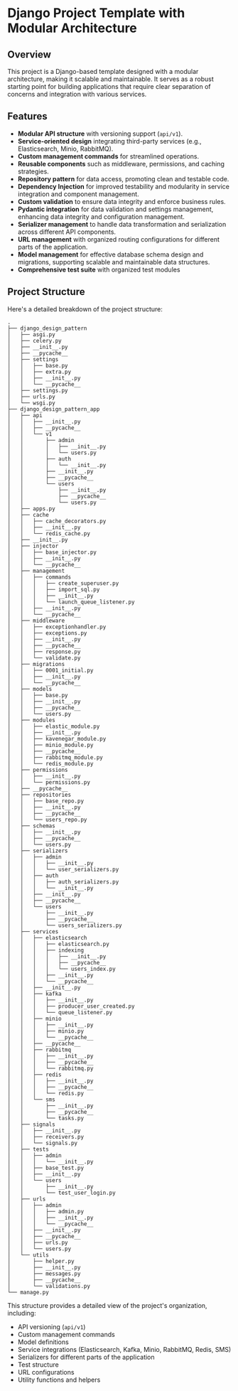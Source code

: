 # Django Project Template with Modular Architecture

## Overview
This project is a Django-based template designed with a modular architecture, making it scalable and maintainable. It serves as a robust starting point for building applications that require clear separation of concerns and integration with various services.

## Features
* **Modular API structure** with versioning support (`api/v1`).
* **Service-oriented design** integrating third-party services (e.g., Elasticsearch, Minio, RabbitMQ).
* **Custom management commands** for streamlined operations.
* **Reusable components** such as middleware, permissions, and caching strategies.
* **Repository pattern** for data access, promoting clean and testable code.
* **Dependency Injection** for improved testability and modularity in service integration and component management.
* **Custom validation** to ensure data integrity and enforce business rules.
* **Pydantic integration** for data validation and settings management, enhancing data integrity and configuration management.
* **Serializer management** to handle data transformation and serialization across different API components.
* **URL management** with organized routing configurations for different parts of the application.
* **Model management** for effective database schema design and migrations, supporting scalable and maintainable data structures.
* **Comprehensive test suite** with organized test modules

## Project Structure
Here's a detailed breakdown of the project structure:

```
.
├── django_design_pattern
│   ├── asgi.py
│   ├── celery.py
│   ├── __init__.py
│   ├── __pycache__
│   ├── settings
│   │   ├── base.py
│   │   ├── extra.py
│   │   ├── __init__.py
│   │   └── __pycache__
│   ├── settings.py
│   ├── urls.py
│   └── wsgi.py
├── django_design_pattern_app
│   ├── api
│   │   ├── __init__.py
│   │   ├── __pycache__
│   │   └── v1
│   │       ├── admin
│   │       │   ├── __init__.py
│   │       │   └── users.py
│   │       ├── auth
│   │       │   └── __init__.py
│   │       ├── __init__.py
│   │       ├── __pycache__
│   │       └── users
│   │           ├── __init__.py
│   │           ├── __pycache__
│   │           └── users.py
│   ├── apps.py
│   ├── cache
│   │   ├── cache_decorators.py
│   │   ├── __init__.py
│   │   └── redis_cache.py
│   ├── __init__.py
│   ├── injector
│   │   ├── base_injector.py
│   │   ├── __init__.py
│   │   └── __pycache__
│   ├── management
│   │   ├── commands
│   │   │   ├── create_superuser.py
│   │   │   ├── import_sql.py
│   │   │   ├── __init__.py
│   │   │   └── launch_queue_listener.py
│   │   ├── __init__.py
│   │   └── __pycache__
│   ├── middleware
│   │   ├── exceptionhandler.py
│   │   ├── exceptions.py
│   │   ├── __init__.py
│   │   ├── __pycache__
│   │   ├── response.py
│   │   └── validate.py
│   ├── migrations
│   │   ├── 0001_initial.py
│   │   ├── __init__.py
│   │   └── __pycache__
│   ├── models
│   │   ├── base.py
│   │   ├── __init__.py
│   │   ├── __pycache__
│   │   └── users.py
│   ├── modules
│   │   ├── elastic_module.py
│   │   ├── __init__.py
│   │   ├── kavenegar_module.py
│   │   ├── minio_module.py
│   │   ├── __pycache__
│   │   ├── rabbitmq_module.py
│   │   └── redis_module.py
│   ├── permissions
│   │   ├── __init__.py
│   │   └── permissions.py
│   ├── __pycache__
│   ├── repositories
│   │   ├── base_repo.py
│   │   ├── __init__.py
│   │   ├── __pycache__
│   │   └── users_repo.py
│   ├── schemas
│   │   ├── __init__.py
│   │   ├── __pycache__
│   │   └── users.py
│   ├── serializers
│   │   ├── admin
│   │   │   ├── __init__.py
│   │   │   └── user_serializers.py
│   │   ├── auth
│   │   │   ├── auth_serializers.py
│   │   │   └── __init__.py
│   │   ├── __init__.py
│   │   ├── __pycache__
│   │   └── users
│   │       ├── __init__.py
│   │       ├── __pycache__
│   │       └── users_serializers.py
│   ├── services
│   │   ├── elasticsearch
│   │   │   ├── elasticsearch.py
│   │   │   ├── indexing
│   │   │   │   ├── __init__.py
│   │   │   │   ├── __pycache__
│   │   │   │   └── users_index.py
│   │   │   ├── __init__.py
│   │   │   └── __pycache__
│   │   ├── __init__.py
│   │   ├── kafka
│   │   │   ├── __init__.py
│   │   │   ├── producer_user_created.py
│   │   │   └── queue_listener.py
│   │   ├── minio
│   │   │   ├── __init__.py
│   │   │   ├── minio.py
│   │   │   └── __pycache__
│   │   ├── __pycache__
│   │   ├── rabbitmq
│   │   │   ├── __init__.py
│   │   │   ├── __pycache__
│   │   │   └── rabbitmq.py
│   │   ├── redis
│   │   │   ├── __init__.py
│   │   │   ├── __pycache__
│   │   │   └── redis.py
│   │   └── sms
│   │       ├── __init__.py
│   │       ├── __pycache__
│   │       └── tasks.py
│   ├── signals
│   │   ├── __init__.py
│   │   ├── receivers.py
│   │   └── signals.py
│   ├── tests
│   │   ├── admin
│   │   │   └── __init__.py
│   │   ├── base_test.py
│   │   ├── __init__.py
│   │   └── users
│   │       ├── __init__.py
│   │       └── test_user_login.py
│   ├── urls
│   │   ├── admin
│   │   │   ├── admin.py
│   │   │   ├── __init__.py
│   │   │   └── __pycache__
│   │   ├── __init__.py
│   │   ├── __pycache__
│   │   ├── urls.py
│   │   └── users.py
│   └── utils
│       ├── helper.py
│       ├── __init__.py
│       ├── messages.py
│       ├── __pycache__
│       └── validations.py
└── manage.py

```

This structure provides a detailed view of the project's organization, including:

- API versioning (`api/v1`)
- Custom management commands
- Model definitions
- Service integrations (Elasticsearch, Kafka, Minio, RabbitMQ, Redis, SMS)
- Serializers for different parts of the application
- Test structure
- URL configurations
- Utility functions and helpers

